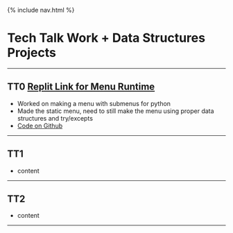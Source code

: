 {% include nav.html %}
# Tech Talk Work + Data Structures Projects
***
## TT0 [Replit Link for Menu Runtime](https://replit.com/@AkhilNandhakuma/Akhil-Data-Structures#main.py)
- Worked on making a menu with submenus for python
- Made the static menu, need to still make the menu using proper data structures and try/excepts
- [Code on Github](https://github.com/AkhilNandhakumar/Akhil-Data-Structures/blob/main/menu.py)

***

## TT1
- content

***

## TT2
- content

***
